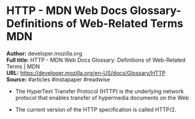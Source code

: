 # HTTP - MDN Web Docs Glossary- Definitions of Web-Related Terms   MDN

**Author:** developer.mozilla.org  
**Full title:** HTTP - MDN Web Docs Glossary: Definitions of Web-Related Terms | MDN  
**URL:** https://developer.mozilla.org/en-US/docs/Glossary/HTTP  
**Source:** #articles #instapaper #readwise

- The HyperText Transfer Protocol (HTTP) is the underlying network protocol that enables transfer of hypermedia documents on the Web 
   
- The current version of the HTTP specification is called HTTP/2. 
   
